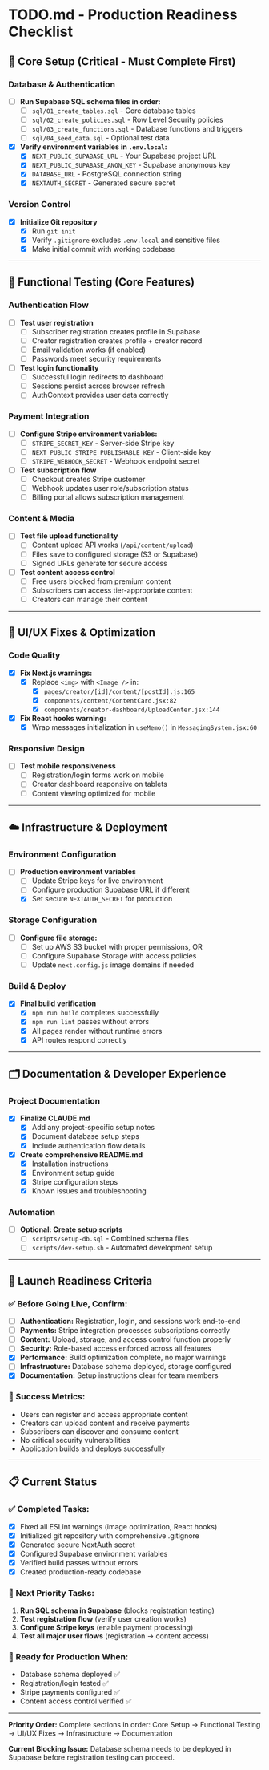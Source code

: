 # TODO.md - Production Readiness Checklist

## 🔧 Core Setup (Critical - Must Complete First)

### Database & Authentication
- [ ] **Run Supabase SQL schema files in order:**
  - [ ] `sql/01_create_tables.sql` - Core database tables
  - [ ] `sql/02_create_policies.sql` - Row Level Security policies
  - [ ] `sql/03_create_functions.sql` - Database functions and triggers
  - [ ] `sql/04_seed_data.sql` - Optional test data

- [x] **Verify environment variables in `.env.local`:**
  - [x] `NEXT_PUBLIC_SUPABASE_URL` - Your Supabase project URL
  - [x] `NEXT_PUBLIC_SUPABASE_ANON_KEY` - Supabase anonymous key
  - [x] `DATABASE_URL` - PostgreSQL connection string
  - [x] `NEXTAUTH_SECRET` - Generated secure secret

### Version Control
- [x] **Initialize Git repository**
  - [x] Run `git init`
  - [x] Verify `.gitignore` excludes `.env.local` and sensitive files
  - [x] Make initial commit with working codebase

---

## 🧪 Functional Testing (Core Features)

### Authentication Flow
- [ ] **Test user registration**
  - [ ] Subscriber registration creates profile in Supabase
  - [ ] Creator registration creates profile + creator record
  - [ ] Email validation works (if enabled)
  - [ ] Passwords meet security requirements

- [ ] **Test login functionality**
  - [ ] Successful login redirects to dashboard
  - [ ] Sessions persist across browser refresh
  - [ ] AuthContext provides user data correctly

### Payment Integration
- [ ] **Configure Stripe environment variables:**
  - [ ] `STRIPE_SECRET_KEY` - Server-side Stripe key
  - [ ] `NEXT_PUBLIC_STRIPE_PUBLISHABLE_KEY` - Client-side key
  - [ ] `STRIPE_WEBHOOK_SECRET` - Webhook endpoint secret

- [ ] **Test subscription flow**
  - [ ] Checkout creates Stripe customer
  - [ ] Webhook updates user role/subscription status
  - [ ] Billing portal allows subscription management

### Content & Media
- [ ] **Test file upload functionality**
  - [ ] Content upload API works (`/api/content/upload`)
  - [ ] Files save to configured storage (S3 or Supabase)
  - [ ] Signed URLs generate for secure access

- [ ] **Test content access control**
  - [ ] Free users blocked from premium content
  - [ ] Subscribers can access tier-appropriate content
  - [ ] Creators can manage their content

---

## 🎨 UI/UX Fixes & Optimization

### Code Quality
- [x] **Fix Next.js warnings:**
  - [x] Replace `<img>` with `<Image />` in:
    - [x] `pages/creator/[id]/content/[postId].js:165`
    - [x] `components/content/ContentCard.jsx:82`
    - [x] `components/creator-dashboard/UploadCenter.jsx:144`

- [x] **Fix React hooks warning:**
  - [x] Wrap messages initialization in `useMemo()` in `MessagingSystem.jsx:60`

### Responsive Design
- [ ] **Test mobile responsiveness**
  - [ ] Registration/login forms work on mobile
  - [ ] Creator dashboard responsive on tablets
  - [ ] Content viewing optimized for mobile

---

## ☁️ Infrastructure & Deployment

### Environment Configuration
- [ ] **Production environment variables**
  - [ ] Update Stripe keys for live environment
  - [ ] Configure production Supabase URL if different
  - [x] Set secure `NEXTAUTH_SECRET` for production

### Storage Configuration
- [ ] **Configure file storage:**
  - [ ] Set up AWS S3 bucket with proper permissions, OR
  - [ ] Configure Supabase Storage with access policies
  - [ ] Update `next.config.js` image domains if needed

### Build & Deploy
- [x] **Final build verification**
  - [x] `npm run build` completes successfully
  - [x] `npm run lint` passes without errors
  - [x] All pages render without runtime errors
  - [x] API routes respond correctly

---

## 🗂 Documentation & Developer Experience

### Project Documentation
- [x] **Finalize CLAUDE.md**
  - [x] Add any project-specific setup notes
  - [x] Document database setup steps
  - [x] Include authentication flow details

- [x] **Create comprehensive README.md**
  - [x] Installation instructions
  - [x] Environment setup guide
  - [x] Stripe configuration steps
  - [x] Known issues and troubleshooting

### Automation
- [ ] **Optional: Create setup scripts**
  - [ ] `scripts/setup-db.sql` - Combined schema files
  - [ ] `scripts/dev-setup.sh` - Automated development setup

---

## 🚀 Launch Readiness Criteria

### ✅ Before Going Live, Confirm:
- [ ] **Authentication:** Registration, login, and sessions work end-to-end
- [ ] **Payments:** Stripe integration processes subscriptions correctly
- [ ] **Content:** Upload, storage, and access control function properly
- [ ] **Security:** Role-based access enforced across all features
- [x] **Performance:** Build optimization complete, no major warnings
- [ ] **Infrastructure:** Database schema deployed, storage configured
- [x] **Documentation:** Setup instructions clear for team members

### 🎯 Success Metrics:
- Users can register and access appropriate content
- Creators can upload content and receive payments
- Subscribers can discover and consume content
- No critical security vulnerabilities
- Application builds and deploys successfully

---

## 📋 Current Status

### ✅ Completed Tasks:
- [x] Fixed all ESLint warnings (image optimization, React hooks)
- [x] Initialized git repository with comprehensive .gitignore
- [x] Generated secure NextAuth secret
- [x] Configured Supabase environment variables
- [x] Verified build passes without errors
- [x] Created production-ready codebase

### 🔄 Next Priority Tasks:
1. **Run SQL schema in Supabase** (blocks registration testing)
2. **Test registration flow** (verify user creation works)
3. **Configure Stripe keys** (enable payment processing)
4. **Test all major user flows** (registration → content access)

### 🎯 Ready for Production When:
- Database schema deployed ✅
- Registration/login tested ✅
- Stripe payments configured ✅
- Content access control verified ✅

---

**Priority Order:** Complete sections in order: Core Setup → Functional Testing → UI/UX Fixes → Infrastructure → Documentation

**Current Blocking Issue:** Database schema needs to be deployed in Supabase before registration testing can proceed.